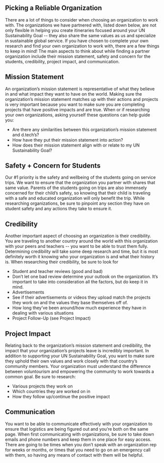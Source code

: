 ## Picking a Reliable Organization
There are a lot of things to consider when choosing an organization to work
with. The organizations we have partnered with, listed down below, are not only
flexible in helping you create itineraries focused around your UN Sustainability Goal
-- they also share the same values as us and specialize in sustainable global service.
If you have chosen to complete your own research and find your own
organization to work with, there are a few things to keep in mind! The main aspects
to think about while finding a partner organization include their mission statement,
safety and concern for the students, credibility, project impact, and communication.
## Mission Statement
An organization’s mission statement is representative of what they believe in
and what impact they want to have on the world. Making sure the organization’s
mission statement matches up with their actions and projects is very important
because you want to make sure you are completing projects that have positive
impacts and are true. When or if researching your own organizations, asking yourself
these questions can help guide you:
- Are there any similarities between this organization’s mission statement and
d.tech’s?
- How have they put their mission statement into action?
- How does their mission statement align with or relate to my UN Sustainability
Goal?
## Safety + Concern for Students
Our #1 priority is the safety and wellbeing of the students going on service
trips. We want to ensure that the organization you partner with shares that same
value. Parents of the students going on trips are also immensely concerned for their
child’s safety, so knowing that their child is traveling with a safe and educated
organization will only benefit the trip. While researching organizations, be sure to
pinpoint any section they have on student safety and any actions they take to ensure
it.

## Credibility

Another important aspect of choosing an organization is their credibility. You
are traveling to another country around the world with this organization with your
peers and teachers -- you want to be able to trust them fully. Determining credibility
will take some deep research and time, but it is most definitely worth it knowing who
your organization is and what their history is. When researching their credibility, be
sure to look for
- Student and teacher reviews (good and bad)
- Don’t let one bad review determine your outlook on the organization. It’s
important to take into consideration all the factors, but do keep it in
mind.
- Advertisements
- See if their advertisements or videos they upload match the projects
they work on and the values they base themselves off of.
- How long they’ve been around/how much experience they have in
dealing with various situations
- Project Follow-Up (see Project Impact)

## Project Impact
Relating back to the organization’s mission statement and credibility, the
impact that your organization’s projects leave is incredibly important. In addition to
supporting your UN Sustainability Goal, you want to make sure they uphold their
own values and work closely with that country’s community members. Your
organization must understand the difference between voluntourism and
empowering the community to work towards a common goal. Be sure to research:
- Various projects they work on
- Which countries they are worked on in
- How they follow up/continue the positive impact
## Communication
You want to be able to communicate effectively with your organization to
ensure that logistics are being figured out and you’re both on the same page. When
first communicating with organizations, be sure to take down emails and phone
numbers and keep them in one place for easy access. There are going to be times
when you don’t speak with an organization rep for weeks or months, or times that
you need to go on an emergency call with them, so having any means of contact
with them will be helpful.
